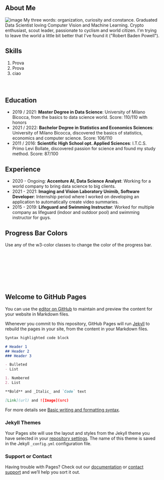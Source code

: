 

## About Me
![image](https://user-images.githubusercontent.com/45123055/163050315-6d0f2adb-35eb-45a3-aeae-e3fca8a63cb7.png)
My three words: organization, curiosity and constance. Graduated Data Scientist loving Computer Vision and Machine Learning. Crypto enthusiast, scout leader, passionate to cyclism and world citizen. I'm trying to leave the world a little bit better that I've found it ("Robert Baden Powell").

## Skills

1. Prova
2. Prova
3. ciao

<div class="w3-border">
  <div class="w3-grey" style="height:24px;width:20%"></div>
</div>

## Education
- 2019 / 2021: **Master Degree in Data Science**: University of Milano Bicocca, from the basics to data science world. Score: 110/110 with honors
- 2021 / 2022: **Bachelor Degree in Statistics and Economics Sciences**: University of Milano Bicocca, discovered the basics of statistics, economics and computer science. Score: 106/110
- 2011 / 2016: **Scientific High School opt. Applied Sciences**: I.T.C.S. Primo Levi Bollate, discovered passion for science and found my study method. Score: 87/100

## Experience
- 2020 - Ongoing: **Accenture AI, Data Science Analyst**: Working for a world company to bring data science to big clients.
- 2021 - 2021: **Imaging and Vision Laboratory Unimib, Software Developer**: Internship period where I worked on developing an application to automatically create video summaries.
- 2015 - 2019: **Lifeguard and Swimming Instructor**: Worked for multiple company as lifeguard (indoor and outdoor pool) and swimming instructor for guys.

<!DOCTYPE html>
<html>
<title>W3.CSS</title>
<meta name="viewport" content="width=device-width, initial-scale=1">
<link rel="stylesheet" href="https://www.w3schools.com/w3css/4/w3.css">
<body>
<div class="w3-container">

<h2>Progress Bar Colors</h2>
<p>Use any of the w3-color classes to change the color of the progress bar.</p>

<div class="w3-light-grey">
  <div class="w3-green" style="height:24px;width:25%"></div>
</div><br>

<div class="w3-light-grey">
  <div class="w3-red" style="height:24px;width:50%"></div>
</div><br>

<div class="w3-light-grey">
  <div class="w3-blue" style="height:24px;width:75%"></div>
</div>

</div>
</body>
</html>


## Welcome to GitHub Pages

You can use the [editor on GitHub](https://github.com/MattiaRigi97/MattiaRigi97.github.io/edit/main/README.md) to maintain and preview the content for your website in Markdown files.

Whenever you commit to this repository, GitHub Pages will run [Jekyll](https://jekyllrb.com/) to rebuild the pages in your site, from the content in your Markdown files.

```markdown
Syntax highlighted code block

# Header 1
## Header 2
### Header 3

- Bulleted
- List

1. Numbered
2. List

**Bold** and _Italic_ and `Code` text

[Link](url) and ![Image](src)
```

For more details see [Basic writing and formatting syntax](https://docs.github.com/en/github/writing-on-github/getting-started-with-writing-and-formatting-on-github/basic-writing-and-formatting-syntax).

### Jekyll Themes

Your Pages site will use the layout and styles from the Jekyll theme you have selected in your [repository settings](https://github.com/MattiaRigi97/MattiaRigi97.github.io/settings/pages). The name of this theme is saved in the Jekyll `_config.yml` configuration file.

### Support or Contact

Having trouble with Pages? Check out our [documentation](https://docs.github.com/categories/github-pages-basics/) or [contact support](https://support.github.com/contact) and we’ll help you sort it out.
